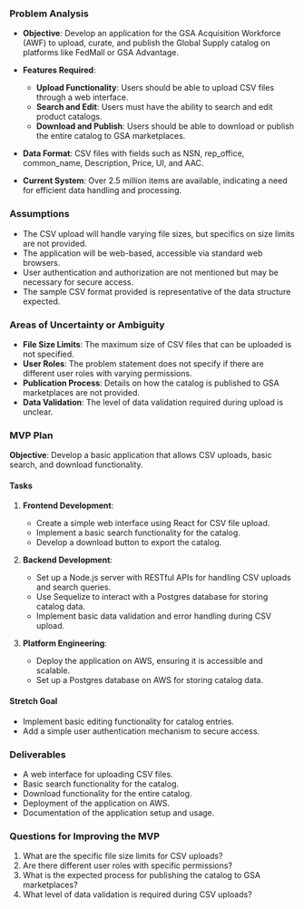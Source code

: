 ### Problem Analysis

- **Objective**: Develop an application for the GSA Acquisition Workforce (AWF) to upload, curate, and publish the Global Supply catalog on platforms like FedMall or GSA Advantage.
  
- **Features Required**:
  - **Upload Functionality**: Users should be able to upload CSV files through a web interface.
  - **Search and Edit**: Users must have the ability to search and edit product catalogs.
  - **Download and Publish**: Users should be able to download or publish the entire catalog to GSA marketplaces.
  
- **Data Format**: CSV files with fields such as NSN, rep_office, common_name, Description, Price, UI, and AAC.

- **Current System**: Over 2.5 million items are available, indicating a need for efficient data handling and processing.

### Assumptions

- The CSV upload will handle varying file sizes, but specifics on size limits are not provided.
- The application will be web-based, accessible via standard web browsers.
- User authentication and authorization are not mentioned but may be necessary for secure access.
- The sample CSV format provided is representative of the data structure expected.

### Areas of Uncertainty or Ambiguity

- **File Size Limits**: The maximum size of CSV files that can be uploaded is not specified.
- **User Roles**: The problem statement does not specify if there are different user roles with varying permissions.
- **Publication Process**: Details on how the catalog is published to GSA marketplaces are not provided.
- **Data Validation**: The level of data validation required during upload is unclear.

### MVP Plan

**Objective**: Develop a basic application that allows CSV uploads, basic search, and download functionality.

#### Tasks

1. **Frontend Development**:
   - Create a simple web interface using React for CSV file upload.
   - Implement a basic search functionality for the catalog.
   - Develop a download button to export the catalog.

2. **Backend Development**:
   - Set up a Node.js server with RESTful APIs for handling CSV uploads and search queries.
   - Use Sequelize to interact with a Postgres database for storing catalog data.
   - Implement basic data validation and error handling during CSV upload.

3. **Platform Engineering**:
   - Deploy the application on AWS, ensuring it is accessible and scalable.
   - Set up a Postgres database on AWS for storing catalog data.

#### Stretch Goal

- Implement basic editing functionality for catalog entries.
- Add a simple user authentication mechanism to secure access.

### Deliverables

- A web interface for uploading CSV files.
- Basic search functionality for the catalog.
- Download functionality for the entire catalog.
- Deployment of the application on AWS.
- Documentation of the application setup and usage.

### Questions for Improving the MVP

1. What are the specific file size limits for CSV uploads?
2. Are there different user roles with specific permissions?
3. What is the expected process for publishing the catalog to GSA marketplaces?
4. What level of data validation is required during CSV uploads?